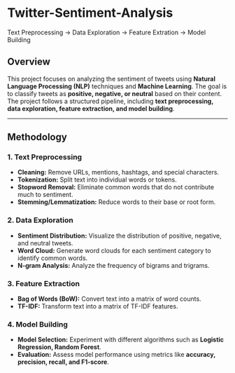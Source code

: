 # Twitter-Sentiment-Analysis
Text Preprocessing -> Data Exploration -> Feature Extration -> Model Building

## Overview  
This project focuses on analyzing the sentiment of tweets using **Natural Language Processing (NLP)** techniques and **Machine Learning**. The goal is to classify tweets as **positive, negative, or neutral** based on their content. The project follows a structured pipeline, including **text preprocessing, data exploration, feature extraction, and model building**.  

---

## Methodology  

### 1. Text Preprocessing  
- **Cleaning:** Remove URLs, mentions, hashtags, and special characters.  
- **Tokenization:** Split text into individual words or tokens.  
- **Stopword Removal:** Eliminate common words that do not contribute much to sentiment.  
- **Stemming/Lemmatization:** Reduce words to their base or root form.  

### 2. Data Exploration  
- **Sentiment Distribution:** Visualize the distribution of positive, negative, and neutral tweets.  
- **Word Cloud:** Generate word clouds for each sentiment category to identify common words.  
- **N-gram Analysis:** Analyze the frequency of bigrams and trigrams.  

### 3. Feature Extraction  
- **Bag of Words (BoW):** Convert text into a matrix of word counts.  
- **TF-IDF:** Transform text into a matrix of TF-IDF features.  

### 4. Model Building  
- **Model Selection:** Experiment with different algorithms such as **Logistic Regression, Random Forest**.  
- **Evaluation:** Assess model performance using metrics like **accuracy, precision, recall, and F1-score**.  

 
